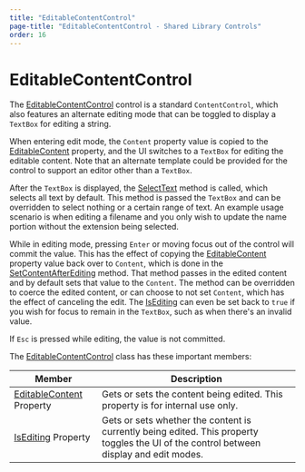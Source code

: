 ```yaml
---
title: "EditableContentControl"
page-title: "EditableContentControl - Shared Library Controls"
order: 16
---
```

# EditableContentControl

The [EditableContentControl](xref:ActiproSoftware.Windows.Controls.EditableContentControl) control is a standard `ContentControl`, which also features an alternate editing mode that can be toggled to display a `TextBox` for editing a string.

When entering edit mode, the `Content` property value is copied to the [EditableContent](xref:ActiproSoftware.Windows.Controls.EditableContentControl.EditableContent) property, and the UI switches to a `TextBox` for editing the editable content.  Note that an alternate template could be provided for the control to support an editor other than a `TextBox`.

After the `TextBox` is displayed, the [SelectText](xref:ActiproSoftware.Windows.Controls.EditableContentControl.SelectText*) method is called, which selects all text by default.  This method is passed the `TextBox` and can be overridden to select nothing or a certain range of text.  An example usage scenario is when editing a filename and you only wish to update the name portion without the extension being selected.

While in editing mode, pressing `Enter` or moving focus out of the control will commit the value.  This has the effect of copying the [EditableContent](xref:ActiproSoftware.Windows.Controls.EditableContentControl.EditableContent) property value back over to `Content`, which is done in the [SetContentAfterEditing](xref:ActiproSoftware.Windows.Controls.EditableContentControl.SetContentAfterEditing*) method.  That method passes in the edited content and by default sets that value to the `Content`.  The method can be overridden to coerce the edited content, or can choose to not set `Content`, which has the effect of canceling the edit.  The [IsEditing](xref:ActiproSoftware.Windows.Controls.EditableContentControl.IsEditing) can even be set back to `true` if you wish for focus to remain in the `TextBox`, such as when there's an invalid value.

If `Esc` is pressed while editing, the value is not committed.

The [EditableContentControl](xref:ActiproSoftware.Windows.Controls.EditableContentControl) class has these important members:

| Member | Description |
|-----|-----|
| [EditableContent](xref:ActiproSoftware.Windows.Controls.EditableContentControl.EditableContent) Property | Gets or sets the content being edited.  This property is for internal use only. |
| [IsEditing](xref:ActiproSoftware.Windows.Controls.EditableContentControl.IsEditing) Property | Gets or sets whether the content is currently being edited.  This property toggles the UI of the control between display and edit modes. |
